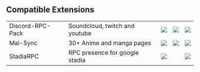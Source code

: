 ## Compatible Extensions
<table>
  <tr>
    <td><!--Title-->Discord-RPC-Pack</td>
    <td><!--Short Description-->Soundcloud, twitch and youtube</td> 
    <td><!--Chrome Link--><a href="https://chrome.google.com/webstore/detail/discord-rpc-pack/bdeelgdodbhgcablahbafehccghhpimj"><img src="https://www.google.com/s2/favicons?domain=chrome.google.com"></a></td> 
    <td><a href="https://addons.mozilla.org/firefox/addon/discord-rpc-pack/"><img src="https://www.google.com/s2/favicons?domain=www.mozilla.org/de/firefox"></a><!--Firefox Link--></td>
    <td><!--SourceCode Link--><a href="https://github.com/lolamtisch/Discord-RPC-Pack"><img src="https://www.google.com/s2/favicons?domain=github.com"></a></td>
  </tr>
  <tr>
    <td><!--Title-->Mal-Sync</td>
    <td><!--Short Description-->30+ Anime and manga pages</td> 
    <td><!--Chrome Link--><a href="https://chrome.google.com/webstore/detail/mal-sync/kekjfbackdeiabghhcdklcdoekaanoel"><img src="https://www.google.com/s2/favicons?domain=chrome.google.com"></a></td> 
    <td><a href="https://addons.mozilla.org/en-US/firefox/addon/mal-sync"><img src="https://www.google.com/s2/favicons?domain=www.mozilla.org/de/firefox"></a><!--Firefox Link--></td>
    <td><!--SourceCode Link--><a href="https://github.com/lolamtisch/MALSync"><img src="https://www.google.com/s2/favicons?domain=github.com"></a></td>
  </tr>
  <tr>
    <td><!--Title-->StadiaRPC</td>
    <td><!--Short Description-->RPC presence for google stadia</td> 
    <td><!--Chrome Link--><a href="https://chrome.google.com/webstore/detail/stadiarpc/dmhhgpkmilabgjpdbkinimkihdiobljg"><img src="https://www.google.com/s2/favicons?domain=chrome.google.com"></a></td> 
    <td></a><!--Firefox Link--></td>
    <td><!--SourceCode Link--><a href="https://github.com/soap-less/StadiaRPC"><img src="https://www.google.com/s2/favicons?domain=github.com"></a></td>
  </tr>
</table>
